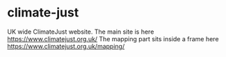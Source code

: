 # climate-just
UK wide ClimateJust website. The main site is here https://www.climatejust.org.uk/
The mapping part sits inside a frame here https://www.climatejust.org.uk/mapping/
